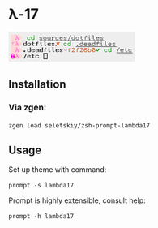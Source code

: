 # λ-17

![preview](demo.png)

## Installation

### Via zgen:

```
zgen load seletskiy/zsh-prompt-lambda17
```

## Usage

Set up theme with command:

```
prompt -s lambda17
```

Prompt is highly extensible, consult help:

```
prompt -h lambda17
```

